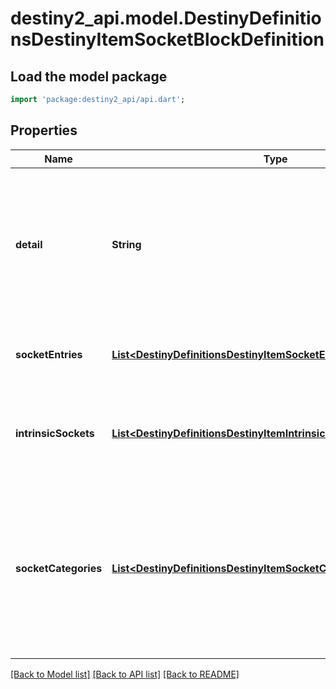 # destiny2_api.model.DestinyDefinitionsDestinyItemSocketBlockDefinition

## Load the model package
```dart
import 'package:destiny2_api/api.dart';
```

## Properties
Name | Type | Description | Notes
------------ | ------------- | ------------- | -------------
**detail** | **String** | This was supposed to be a string that would give per-item details about sockets. In practice, it turns out that all this ever has is the localized word \&quot;details\&quot;. ... that&#39;s lame, but perhaps it will become something cool in the future. | [optional] [default to null]
**socketEntries** | [**List&lt;DestinyDefinitionsDestinyItemSocketEntryDefinition&gt;**](DestinyDefinitionsDestinyItemSocketEntryDefinition.md) | Each non-intrinsic (or mutable) socket on an item is defined here. Check inside for more info. | [optional] [default to []]
**intrinsicSockets** | [**List&lt;DestinyDefinitionsDestinyItemIntrinsicSocketEntryDefinition&gt;**](DestinyDefinitionsDestinyItemIntrinsicSocketEntryDefinition.md) | Each intrinsic (or immutable/permanent) socket on an item is defined here, along with the plug that is permanently affixed to the socket. | [optional] [default to []]
**socketCategories** | [**List&lt;DestinyDefinitionsDestinyItemSocketCategoryDefinition&gt;**](DestinyDefinitionsDestinyItemSocketCategoryDefinition.md) | A convenience property, that refers to the sockets in the \&quot;sockets\&quot; property, pre-grouped by category and ordered in the manner that they should be grouped in the UI. You could form this yourself with the existing data, but why would you want to? Enjoy life man. | [optional] [default to []]

[[Back to Model list]](../README.md#documentation-for-models) [[Back to API list]](../README.md#documentation-for-api-endpoints) [[Back to README]](../README.md)


